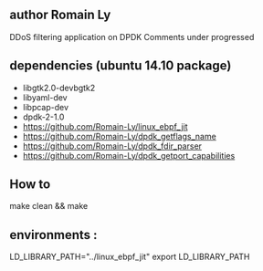 ## author Romain Ly

DDoS filtering application  on DPDK
Comments under progressed

## dependencies (ubuntu 14.10 package)
- libgtk2.0-devbgtk2
- libyaml-dev
- libpcap-dev
- dpdk-2-1.0
- https://github.com/Romain-Ly/linux_ebpf_jit
- https://github.com/Romain-Ly/dpdk_getflags_name
- https://github.com/Romain-Ly/dpdk_fdir_parser
- https://github.com/Romain-Ly/dpdk_getport_capabilities

## How to 
make clean && make

## environments :
LD_LIBRARY_PATH="../linux_ebpf_jit"
export LD_LIBRARY_PATH

